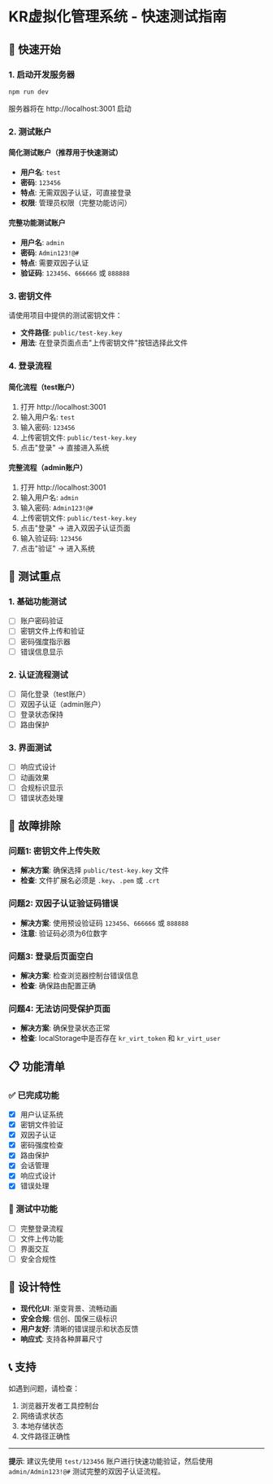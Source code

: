 # KR虚拟化管理系统 - 快速测试指南

## 🚀 快速开始

### 1. 启动开发服务器
```bash
npm run dev
```
服务器将在 http://localhost:3001 启动

### 2. 测试账户

#### 简化测试账户（推荐用于快速测试）
- **用户名**: `test`
- **密码**: `123456`
- **特点**: 无需双因子认证，可直接登录
- **权限**: 管理员权限（完整功能访问）

#### 完整功能测试账户
- **用户名**: `admin`
- **密码**: `Admin123!@#`
- **特点**: 需要双因子认证
- **验证码**: `123456`、`666666` 或 `888888`

### 3. 密钥文件

请使用项目中提供的测试密钥文件：
- **文件路径**: `public/test-key.key`
- **用法**: 在登录页面点击"上传密钥文件"按钮选择此文件

### 4. 登录流程

#### 简化流程（test账户）
1. 打开 http://localhost:3001
2. 输入用户名: `test`
3. 输入密码: `123456`
4. 上传密钥文件: `public/test-key.key`
5. 点击"登录" → 直接进入系统

#### 完整流程（admin账户）
1. 打开 http://localhost:3001
2. 输入用户名: `admin`
3. 输入密码: `Admin123!@#`
4. 上传密钥文件: `public/test-key.key`
5. 点击"登录" → 进入双因子认证页面
6. 输入验证码: `123456`
7. 点击"验证" → 进入系统

## 🎯 测试重点

### 1. 基础功能测试
- [ ] 账户密码验证
- [ ] 密钥文件上传和验证
- [ ] 密码强度指示器
- [ ] 错误信息显示

### 2. 认证流程测试
- [ ] 简化登录（test账户）
- [ ] 双因子认证（admin账户）
- [ ] 登录状态保持
- [ ] 路由保护

### 3. 界面测试
- [ ] 响应式设计
- [ ] 动画效果
- [ ] 合规标识显示
- [ ] 错误状态处理

## 🔧 故障排除

### 问题1: 密钥文件上传失败
- **解决方案**: 确保选择 `public/test-key.key` 文件
- **检查**: 文件扩展名必须是 `.key`、`.pem` 或 `.crt`

### 问题2: 双因子认证验证码错误
- **解决方案**: 使用预设验证码 `123456`、`666666` 或 `888888`
- **注意**: 验证码必须为6位数字

### 问题3: 登录后页面空白
- **解决方案**: 检查浏览器控制台错误信息
- **检查**: 确保路由配置正确

### 问题4: 无法访问受保护页面
- **解决方案**: 确保登录状态正常
- **检查**: localStorage中是否存在 `kr_virt_token` 和 `kr_virt_user`

## 📋 功能清单

### ✅ 已完成功能
- [x] 用户认证系统
- [x] 密钥文件验证
- [x] 双因子认证
- [x] 密码强度检查
- [x] 路由保护
- [x] 会话管理
- [x] 响应式设计
- [x] 错误处理

### 🔄 测试中功能
- [ ] 完整登录流程
- [ ] 文件上传功能
- [ ] 界面交互
- [ ] 安全合规性

## 🎨 设计特性

- **现代化UI**: 渐变背景、流畅动画
- **安全合规**: 信创、国保三级标识
- **用户友好**: 清晰的错误提示和状态反馈
- **响应式**: 支持各种屏幕尺寸

## 📞 支持

如遇到问题，请检查：
1. 浏览器开发者工具控制台
2. 网络请求状态
3. 本地存储状态
4. 文件路径正确性

---

**提示**: 建议先使用 `test/123456` 账户进行快速功能验证，然后使用 `admin/Admin123!@#` 测试完整的双因子认证流程。
